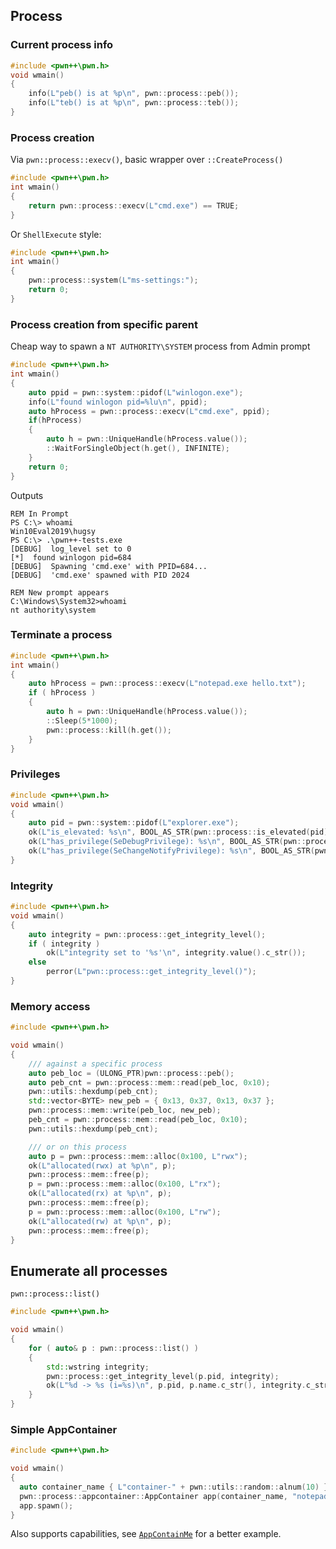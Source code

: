 
## Process

### Current process info

```cpp
#include <pwn++\pwn.h>
void wmain()
{
    info(L"peb() is at %p\n", pwn::process::peb());
    info(L"teb() is at %p\n", pwn::process::teb());
}
```

### Process creation

Via `pwn::process::execv()`, basic wrapper over `::CreateProcess()`

```cpp
#include <pwn++\pwn.h>
int wmain()
{
    return pwn::process::execv(L"cmd.exe") == TRUE;
}
```

Or `ShellExecute` style:

```cpp
#include <pwn++\pwn.h>
int wmain()
{
    pwn::process::system(L"ms-settings:");
    return 0;
}
```

### Process creation from specific parent

Cheap way to spawn a `NT AUTHORITY\SYSTEM` process from Admin prompt

```cpp
#include <pwn++\pwn.h>
int wmain()
{
    auto ppid = pwn::system::pidof(L"winlogon.exe");
    info(L"found winlogon pid=%lu\n", ppid);
    auto hProcess = pwn::process::execv(L"cmd.exe", ppid);
    if(hProcess)
    {
        auto h = pwn::UniqueHandle(hProcess.value());
        ::WaitForSingleObject(h.get(), INFINITE);
    }
    return 0;
}
```

Outputs
```
REM In Prompt
PS C:\> whoami
Win10Eval2019\hugsy
PS C:\> .\pwn++-tests.exe
[DEBUG]  log_level set to 0
[*]  found winlogon pid=684
[DEBUG]  Spawning 'cmd.exe' with PPID=684...
[DEBUG]  'cmd.exe' spawned with PID 2024

REM New prompt appears
C:\Windows\System32>whoami
nt authority\system
```

### Terminate a process

```cpp
#include <pwn++\pwn.h>
int wmain()
{
    auto hProcess = pwn::process::execv(L"notepad.exe hello.txt");
    if ( hProcess )
    {
        auto h = pwn::UniqueHandle(hProcess.value());
        ::Sleep(5*1000);
        pwn::process::kill(h.get());
    }
}
```

### Privileges

```cpp
#include <pwn++\pwn.h>
void wmain()
{
    auto pid = pwn::system::pidof(L"explorer.exe");
    ok(L"is_elevated: %s\n", BOOL_AS_STR(pwn::process::is_elevated(pid)));
    ok(L"has_privilege(SeDebugPrivilege): %s\n", BOOL_AS_STR(pwn::process::has_privilege(L"SeDebugPrivilege", pid)));
    ok(L"has_privilege(SeChangeNotifyPrivilege): %s\n", BOOL_AS_STR(pwn::process::has_privilege(L"SeChangeNotifyPrivilege", pid)));
}
```


### Integrity

```cpp
#include <pwn++\pwn.h>
void wmain()
{
    auto integrity = pwn::process::get_integrity_level();
    if ( integrity )
        ok(L"integrity set to '%s'\n", integrity.value().c_str());
    else
        perror(L"pwn::process::get_integrity_level()");
}
```


### Memory access

```cpp
#include <pwn++\pwn.h>

void wmain()
{
    /// against a specific process
    auto peb_loc = (ULONG_PTR)pwn::process::peb();
    auto peb_cnt = pwn::process::mem::read(peb_loc, 0x10);
    pwn::utils::hexdump(peb_cnt);
    std::vector<BYTE> new_peb = { 0x13, 0x37, 0x13, 0x37 };
    pwn::process::mem::write(peb_loc, new_peb);
    peb_cnt = pwn::process::mem::read(peb_loc, 0x10);
    pwn::utils::hexdump(peb_cnt);

    /// or on this process
    auto p = pwn::process::mem::alloc(0x100, L"rwx");
    ok(L"allocated(rwx) at %p\n", p);
    pwn::process::mem::free(p);
    p = pwn::process::mem::alloc(0x100, L"rx");
    ok(L"allocated(rx) at %p\n", p);
    pwn::process::mem::free(p);
    p = pwn::process::mem::alloc(0x100, L"rw");
    ok(L"allocated(rw) at %p\n", p);
    pwn::process::mem::free(p);
}
```

## Enumerate all processes

`pwn::process::list()`

```cpp
#include <pwn++\pwn.h>

void wmain()
{
    for ( auto& p : pwn::process::list() )
    {
        std::wstring integrity;
        pwn::process::get_integrity_level(p.pid, integrity);
        ok(L"%d -> %s (i=%s)\n", p.pid, p.name.c_str(), integrity.c_str());
    }
}
```


### Simple AppContainer


```cpp
#include <pwn++\pwn.h>

void wmain()
{
  auto container_name { L"container-" + pwn::utils::random::alnum(10) };
  pwn::process::appcontainer::AppContainer app(container_name, "notepad.exe");
  app.spawn();
}
```

Also supports capabilities, see [`AppContainMe`](/AppContainMe) for a better example.


